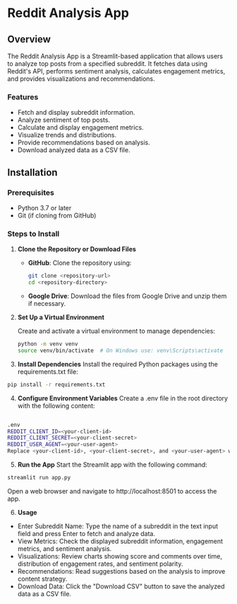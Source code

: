 # Reddit Analysis App

## Overview

The Reddit Analysis App is a Streamlit-based application that allows users to analyze top posts from a specified subreddit. It fetches data using Reddit's API, performs sentiment analysis, calculates engagement metrics, and provides visualizations and recommendations.

### Features

- Fetch and display subreddit information.
- Analyze sentiment of top posts.
- Calculate and display engagement metrics.
- Visualize trends and distributions.
- Provide recommendations based on analysis.
- Download analyzed data as a CSV file.

## Installation

### Prerequisites

- Python 3.7 or later
- Git (if cloning from GitHub)

### Steps to Install

1. **Clone the Repository or Download Files**

   - **GitHub**: Clone the repository using:
     ```bash
     git clone <repository-url>
     cd <repository-directory>
     ```

   - **Google Drive**: Download the files from Google Drive and unzip them if necessary.

2. **Set Up a Virtual Environment**

   Create and activate a virtual environment to manage dependencies:

   ```bash
   python -m venv venv
   source venv/bin/activate  # On Windows use: venv\Scripts\activate
   ```
3. **Install Dependencies**
Install the required Python packages using the requirements.txt file:

```bash
pip install -r requirements.txt
```

4. **Configure Environment Variables**
Create a .env file in the root directory with the following content:
```bash

.env
REDDIT_CLIENT_ID=<your-client-id>
REDDIT_CLIENT_SECRET=<your-client-secret>
REDDIT_USER_AGENT=<your-user-agent>
Replace <your-client-id>, <your-client-secret>, and <your-user-agent> with your actual Reddit API credentials. You can obtain these credentials by creating a Reddit app at Reddit App Preferences.
```

5. **Run the App**
Start the Streamlit app with the following command:

```bash
streamlit run app.py
```
Open a web browser and navigate to http://localhost:8501 to access the app.

6. **Usage**
- Enter Subreddit Name: Type the name of a subreddit in the text input field and press Enter to fetch and analyze data.
- View Metrics: Check the displayed subreddit information, engagement metrics, and sentiment analysis.
- Visualizations: Review charts showing score and comments over time, distribution of engagement rates, and sentiment polarity.
- Recommendations: Read suggestions based on the analysis to improve content strategy.
- Download Data: Click the "Download CSV" button to save the analyzed data as a CSV file.
